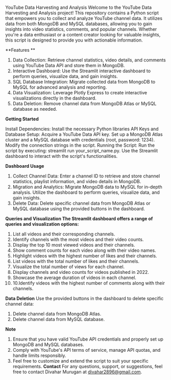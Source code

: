 
YouTube Data Harvesting and Analysis 
Welcome to the YouTube Data Harvesting and Analysis project! This repository contains a Python script that empowers you to collect and analyze YouTube channel data. It utilizes data from both MongoDB and MySQL databases, allowing you to gain insights into video statistics, comments, and popular channels. Whether you're a data enthusiast or a content creator looking for valuable insights, this script is designed to provide you with actionable information.  

**Features **

1. Data Collection: Retrieve channel statistics, video details, and comments using YouTube Data API and store them in MongoDB.
2. Interactive Dashboard: Use the Streamlit interactive dashboard to perform queries, visualize data, and gain insights.
3. SQL Database Integration: Migrate collected data from MongoDB to MySQL for advanced analysis and reporting. 
4. Data Visualization: Leverage Plotly Express to create interactive visualizations directly in the dashboard. 
5. Data Deletion: Remove channel data from MongoDB Atlas or MySQL database as needed. 
    
**Getting Started**

Install Dependencies: 
Install the necessary Python libraries 
API Keys and Database Setup: 
Acquire a YouTube Data API key. Set up a MongoDB Atlas cluster and a MySQL database with credentials (root, password: 1234). Modify the connection strings in the script. 
Running the Script: 
Run the script by executing: streamlit run your_script_name.py. Use the Streamlit dashboard to interact with the script's functionalities. 


**Dashboard Usage** 
1.	Collect Channel Data: Enter a channel ID to retrieve and store channel statistics, playlist information, and video details in MongoDB. 
2.	Migration and Analytics: Migrate MongoDB data to MySQL for in-depth analysis. Utilize the dashboard to perform queries, visualize data, and gain insights. 
3.	Delete Data: Delete specific channel data from MongoDB Atlas or MySQL database using the provided buttons in the dashboard.

**Queries and Visualization The Streamlit dashboard offers a range of queries and visualization options:**
1. List all videos and their corresponding channels.
2. Identify channels with the most videos and their video counts.
3. Display the top 10 most viewed videos and their channels. 
4. Show comment counts for each video along with their video names. 
5. Highlight videos with the highest number of likes and their channels. 
6. List videos with the total number of likes and their channels. 
7. Visualize the total number of views for each channel. 
8. Display channels and video counts for videos published in 2022. 
9. Showcase the average duration of videos in each channel.
10. 10.Identify videos with the highest number of comments along with their channels.

    
**Data Deletion**
Use the provided buttons in the dashboard to delete specific channel data:
1. Delete channel data from MongoDB Atlas.
2. Delete channel data from MySQL database.

**Note**
1. Ensure that you have valid YouTube API credentials and properly set up MongoDB and MySQL databases.
2. Comply with YouTube's API terms of service, manage API quotas, and handle limits responsibly.
3. Feel free to customize and extend the script to suit your specific requirements. 
**Contact**
For any questions, support, or suggestions, feel free to contact Divahar Murugan at divahar2896@gmail.com.  
